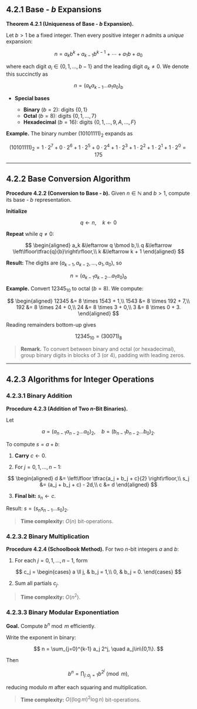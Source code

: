 ## 4.2.1 Base - $b$ Expansions

**Theorem 4.2.1 (Uniqueness of Base - $b$ Expansion).**

Let $b>1$ be a fixed integer. Then every positive integer $n$ admits a *unique* expansion:

$$
 n = a_k b^k + a_{k-1} b^{k-1} + \cdots + a_1 b + a_0
$$

where each digit $a_i \in \{0,1,\dots,b-1\}$ and the leading digit $a_k \neq 0$. We denote this succinctly as

$$
 n = (a_k a_{k-1} \dots a_1 a_0)_b
$$

* **Special bases**

  * **Binary** ($b=2$): digits $\{0,1\}$
  * **Octal** ($b=8$): digits $\{0,1,\dots,7\}$
  * **Hexadecimal** ($b=16$): digits $\{0,1,\dots,9,A,\dots,F\}$

**Example.** The binary number $(10101111)_2$ expands as

$$
 (10101111)_2 = 1\cdot2^7 + 0\cdot2^6 + 1\cdot2^5 + 0\cdot2^4 + 1\cdot2^3 + 1\cdot2^2 + 1\cdot2^1 + 1\cdot2^0 = 175
$$

---

## 4.2.2 Base Conversion Algorithm

**Procedure 4.2.2 (Conversion to Base - $b$).** Given $n\in\mathbb{N}$ and $b>1$, compute its base - $b$ representation.

**Initialize**

$$
q \leftarrow n,
\quad k \leftarrow 0
$$

**Repeat** while $q \neq 0$:

$$
\begin{aligned}
a_k &\leftarrow q \bmod b,\\
q   &\leftarrow \left\lfloor\tfrac{q}{b}\right\rfloor,\\
k   &\leftarrow k + 1
\end{aligned}
$$

**Result:** The digits are $(a_{k-1},a_{k-2},\dots,a_1,a_0)$, so

$$
n = (a_{k-1} a_{k-2} \dots a_1 a_0)_b
$$

**Example.** Convert $12345_{10}$ to octal ($b=8$). We compute:

$$
\begin{aligned}
12345 &= 8 \times 1543 + 1,\\
1543  &= 8 \times 192  + 7,\\
192   &= 8 \times 24   + 0,\\
24    &= 8 \times 3    + 0,\\
3     &= 8 \times 0    + 3.
\end{aligned}
$$

Reading remainders bottom-up gives

$$
12345_{10} = (30071)_8
$$

> **Remark.** To convert between binary and octal (or hexadecimal), group binary digits in blocks of 3 (or 4), padding with leading zeros.

---

## 4.2.3 Algorithms for Integer Operations

### 4.2.3.1 Binary Addition

**Procedure 4.2.3 (Addition of Two $n$-Bit Binaries).**

Let

 $$
 a = (a_{n-1} a_{n-2} \dots a_0)_2, \quad b = (b_{n-1} b_{n-2} \dots b_0)_2.
 $$

To compute $s = a + b$:

1. **Carry** $c \leftarrow 0$.

2. For $j = 0,1,\dots,n-1$:

$$
\begin{aligned}
d   &= \left\lfloor \tfrac{a_j + b_j + c}{2} \right\rfloor,\\
s_j &= (a_j + b_j + c) - 2d,\\
c   &= d
\end{aligned}
$$

3. **Final bit:** $s_n \leftarrow c$.

Result: $s = (s_n s_{n-1}\dots s_0)_2$.

> **Time complexity:** $O(n)$ bit-operations.

### 4.2.3.2 Binary Multiplication

**Procedure 4.2.4 (Schoolbook Method).** For two $n$-bit integers $a$ and $b$:

1. For each $j=0,1,\dots,n-1$, form

$$
c_j = \begin{cases}
 a \ll j, & b_j = 1,\\
 0,        & b_j = 0.
\end{cases}
$$

2. Sum all partials $c_j$.

> **Time complexity:** $O(n^2)$.

### 4.2.3.3 Binary Modular Exponentiation

**Goal.** Compute $b^n \bmod m$ efficiently.

Write the exponent in binary:

$$
 n = \sum_{j=0}^{k-1} a_j 2^j,
 \quad a_j\in\{0,1\}.
$$

Then

$$
 b^n = \prod_{j:\,a_j=1} b^{2^j} \pmod{m},
$$

reducing modulo $m$ after each squaring and multiplication.

> **Time complexity:** $O((\log m)^2 \log n)$ bit-operations.
